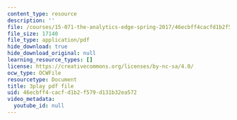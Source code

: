 ```yaml
---
content_type: resource
description: ''
file: /courses/15-071-the-analytics-edge-spring-2017/46ecbff4cacfd1b2f579d131b32ea572_jcvxkX2V-SM.pdf
file_size: 17140
file_type: application/pdf
hide_download: true
hide_download_original: null
learning_resource_types: []
license: https://creativecommons.org/licenses/by-nc-sa/4.0/
ocw_type: OCWFile
resourcetype: Document
title: 3play pdf file
uid: 46ecbff4-cacf-d1b2-f579-d131b32ea572
video_metadata:
  youtube_id: null
---
```

